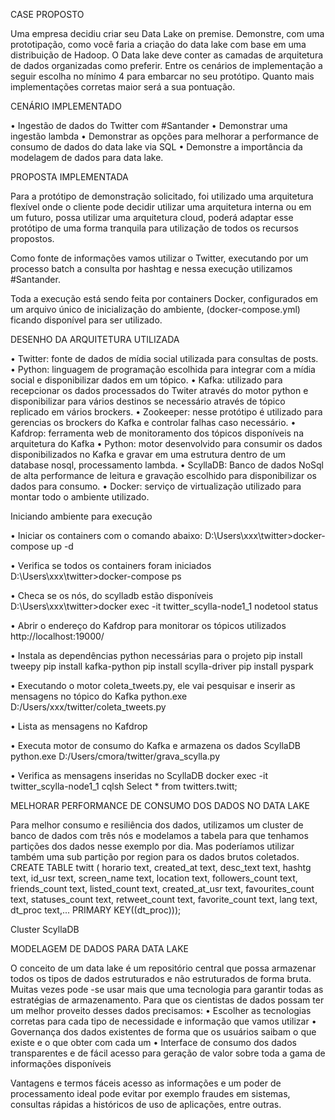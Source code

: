 CASE PROPOSTO

Uma empresa decidiu criar seu Data Lake on premise. Demonstre, com uma prototipação, como você faria a criação do data lake com base em uma distribuição de Hadoop. O Data lake deve conter as camadas de arquitetura de dados organizadas como preferir. Entre os cenários de implementação a seguir escolha no mínimo 4 para embarcar no seu protótipo. Quanto mais implementações corretas maior será a sua pontuação.

CENÁRIO IMPLEMENTADO

•	Ingestão de dados do Twitter com #Santander
•	Demonstrar uma ingestão lambda
•	Demonstrar as opções para melhorar a performance de consumo de dados do data lake via SQL
•	Demonstre a importância da modelagem de dados para data lake.

PROPOSTA IMPLEMENTADA

Para a protótipo de demonstração solicitado, foi utilizado uma arquitetura flexível onde o cliente pode decidir utilizar uma arquitetura interna ou em um futuro, possa utilizar uma arquitetura cloud, poderá adaptar esse protótipo de uma forma tranquila para utilização de todos os recursos propostos.

Como fonte de informações vamos utilizar o Twitter, executando por um processo batch a consulta por hashtag e nessa execução utilizamos #Santander.

Toda a execução está sendo feita por containers Docker, configurados em um arquivo único de inicialização do ambiente, (docker-compose.yml) ficando disponível para ser utilizado.
























DESENHO DA ARQUITETURA UTILIZADA











•	Twitter: fonte de dados de mídia social utilizada para consultas de posts.
•	Python: linguagem de programação escolhida para integrar com a mídia social e disponibilizar dados em um tópico.
•	Kafka: utilizado para recepcionar os dados processados do Twiter através do motor python e disponibilizar para vários destinos se necessário através de tópico replicado em vários brockers.
•	Zookeeper: nesse protótipo é utilizado para gerencias os brockers do Kafka e controlar falhas caso necessário.
•	Kafdrop: ferramenta web de monitoramento dos tópicos disponíveis na arquitetura do Kafka
•	Python: motor desenvolvido para consumir os dados disponibilizados no Kafka e gravar em uma estrutura dentro de um database nosql, processamento lambda.
•	ScyllaDB: Banco de dados NoSql de alta performance de leitura e gravação escolhido para disponibilizar os dados para consumo.
•	Docker: serviço de virtualização utilizado para montar todo o ambiente utilizado.





Iniciando ambiente para execução

•	Iniciar os containers com o comando abaixo:
D:\Users\xxx\twitter>docker-compose up -d







•	Verifica se todos os containers foram iniciados 
D:\Users\xxx\twitter>docker-compose ps





•	Checa se os nós, do scylladb estão disponíveis
D:\Users\xxx\twitter>docker exec -it twitter_scylla-node1_1 nodetool status












•	Abrir o endereço do Kafdrop para monitorar os tópicos utilizados
http://localhost:19000/
















•	Instala as dependências python necessárias para o projeto
pip install tweepy
pip install kafka-python
pip install scylla-driver
pip install pyspark


•	Executando o motor coleta_tweets.py, ele vai pesquisar e inserir as mensagens no tópico do Kafka
python.exe D:/Users/xxx/twitter/coleta_tweets.py






•	Lista as mensagens no Kafdrop















•	Executa motor de consumo do Kafka e armazena os dados ScyllaDB 
python.exe D:/Users/cmora/twitter/grava_scylla.py





•	Verifica as mensagens inseridas no ScyllaDB
docker exec -it twitter_scylla-node1_1 cqlsh
Select * from twitters.twitt;






MELHORAR PERFORMANCE DE CONSUMO DOS DADOS NO DATA LAKE

Para melhor consumo e resiliência dos dados, utilizamos um cluster de banco de dados com três nós e modelamos a tabela para que tenhamos partições dos dados nesse exemplo por dia. Mas poderíamos utilizar também uma sub partição por region para os dados brutos coletados.
CREATE TABLE twitt (
horario text,
created_at text,
desc_text text,
hashtg text,
id_usr text,
screen_name text,
location text,
followers_count text,
friends_count text,
listed_count text,
created_at_usr text,
favourites_count text,
statuses_count text,
retweet_count text,
favorite_count text,
lang text,
dt_proc text,...
PRIMARY KEY((dt_proc)));


Cluster ScyllaDB
 

MODELAGEM DE DADOS PARA DATA LAKE

O conceito de um data lake é um repositório central que possa armazenar todos os tipos de dados estruturados e não estruturados de forma bruta. Muitas vezes pode -se usar mais que uma tecnologia para garantir todas as estratégias de armazenamento.
Para que os cientistas de dados possam ter um melhor proveito desses dados precisamos:
•	Escolher as tecnologias corretas para cada tipo de necessidade e informação que vamos utilizar
•	Governança dos dados existentes de forma que os usuários saibam o que existe e o que obter com cada um
•	Interface de consumo dos dados transparentes e de fácil acesso para geração de valor sobre toda a gama de informações disponíveis

Vantagens e termos fáceis acesso as informações e um poder de processamento ideal pode evitar por exemplo fraudes em sistemas, consultas rápidas a históricos de uso de aplicações, entre outras.

